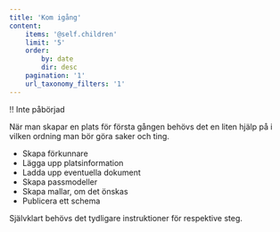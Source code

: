 ```yaml
---
title: 'Kom igång'
content:
    items: '@self.children'
    limit: '5'
    order:
        by: date
        dir: desc
    pagination: '1'
    url_taxonomy_filters: '1'
---
```


!! Inte påbörjad

När man skapar en plats för första gången behövs det en liten hjälp på i vilken ordning man bör göra saker och ting.

* Skapa förkunnare
* Lägga upp platsinformation
* Ladda upp eventuella dokument
* Skapa passmodeller
* Skapa mallar, om det önskas
* Publicera ett schema

Självklart behövs det tydligare instruktioner för respektive steg.
